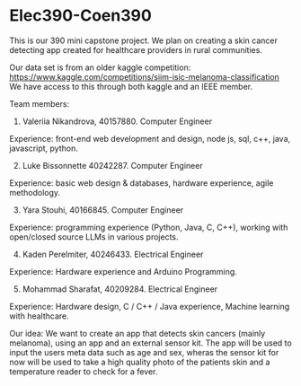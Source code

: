# Elec390-Coen390

This is our 390 mini capstone project. We plan on creating a skin cancer detecting app created for healthcare providers in rural communities.

Our data set is from an older kaggle competition: https://www.kaggle.com/competitions/siim-isic-melanoma-classification
We have access to this through both kaggle and an IEEE member.

Team members:

1. Valeriia Nikandrova, 40157880. Computer Engineer

Experience: front-end web development and design, node js, sql, c++, java, javascript, python.

2. Luke Bissonnette 40242287. Computer Engineer

Experience: basic web design & databases, hardware experience, agile methodology.

3. Yara Stouhi, 40166845. Computer Engineer

Experience: programming experience (Python, Java, C, C++), working with open/closed source LLMs in various projects.

4. Kaden Perelmiter, 40246433. Electrical Engineer

Experience: Hardware experience and Arduino Programming.

5. Mohammad Sharafat, 40209284. Electrical Engineer

Experience: Hardware design, C / C++ / Java experience, Machine learning with healthcare.

Our idea: We want to create an app that detects skin cancers (mainly melanoma), using an app and an external sensor kit. The app will be used to input the users meta data such as age and sex, wheras the sensor kit for now will be used to take a high quality photo of the patients skin and a temperature reader to check for a fever.
